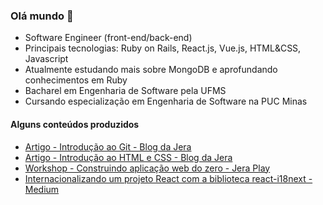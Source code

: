 ### Olá mundo 👋

- Software Engineer (front-end/back-end) 
- Principais tecnologias: Ruby on Rails, React.js, Vue.js, HTML&CSS, Javascript
- Atualmente estudando mais sobre MongoDB e aprofundando conhecimentos em Ruby
- Bacharel em Engenharia de Software pela UFMS
- Cursando especialização em Engenharia de Software na PUC Minas


#### Alguns conteúdos produzidos
- [Artigo - Introdução ao Git - Blog da Jera](https://jera.com.br/blog/6620/desenvolvimento/guia-do-dev-iniciante-introducao-ao-git)
- [Artigo - Introdução ao HTML e CSS - Blog da Jera](https://jera.com.br/blog/6824/guia-do-dev-iniciante/guia-do-dev-iniciante-introducao-ao-html-e-css)
- [Workshop - Construindo aplicação web do zero - Jera Play](https://github.com/rhebecaabreu/workshop-build-web-application)
- [Internacionalizando um projeto React com a biblioteca react-i18next - Medium](https://medium.com/rd-shipit/internacionalizando-um-projeto-react-com-a-biblioteca-react-i18next-e9c24f3754f9)

